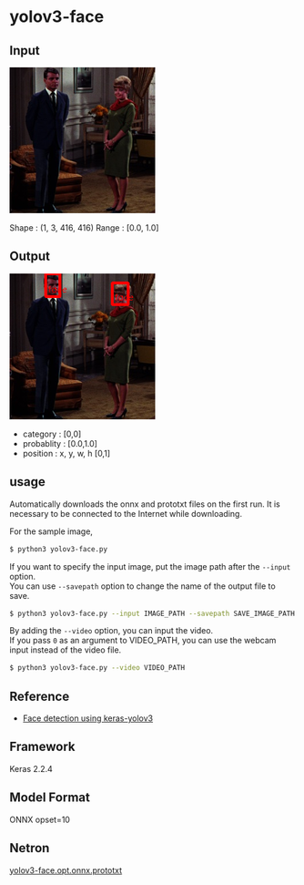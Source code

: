 # yolov3-face

## Input

![Input](couple.jpg)

Shape : (1, 3, 416, 416)
Range : [0.0, 1.0]

## Output

![Output](output.png)

- category : [0,0]
- probablity : [0.0,1.0]
- position : x, y, w, h [0,1]

## usage
Automatically downloads the onnx and prototxt files on the first run.
It is necessary to be connected to the Internet while downloading.

For the sample image,
``` bash
$ python3 yolov3-face.py
```

If you want to specify the input image, put the image path after the `--input` option.  
You can use `--savepath` option to change the name of the output file to save.
```bash
$ python3 yolov3-face.py --input IMAGE_PATH --savepath SAVE_IMAGE_PATH
```

By adding the `--video` option, you can input the video.   
If you pass `0` as an argument to VIDEO_PATH, you can use the webcam input instead of the video file.
```bash
$ python3 yolov3-face.py --video VIDEO_PATH
```

## Reference

- [Face detection using keras-yolov3](https://github.com/axinc-ai/yolov3-face)

## Framework

Keras 2.2.4

## Model Format

ONNX opset=10

## Netron

[yolov3-face.opt.onnx.prototxt](https://lutzroeder.github.io/netron/?url=https://storage.googleapis.com/ailia-models/yolov3-face/yolov3-face.opt.onnx.prototxt)
